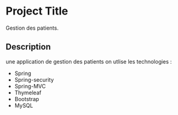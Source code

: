 # Project Title

Gestion des patients.

## Description

une application de gestion des patients on utlise les technologies :
* Spring
* Spring-security
* Spring-MVC
* Thymeleaf
* Bootstrap
* MySQL

